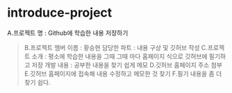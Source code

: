 # introduce-project

A.프로젝트 명 : Github에 학습한 내용 저장하기
>B.프로젝트 멤버 이름 : 황승현
>담당한 파트 : 내용 구상 및 깃허브 작성
>C.프로젝트 소개 : 평소에 학습한 내용을 그때 그때 마다 홈페이지 식으로 깃허브에 필기하고 저장
>개발 내용 : 공부한 내용을 찾기 쉽게 메모
>D.깃허브 홈페이지 주소 첨부
>E.깃허브 홈페이지에 접속해 내용 수정하고 메모한 것 찾기
>F.필기 내용을 좀 더 찾기 쉽다.
